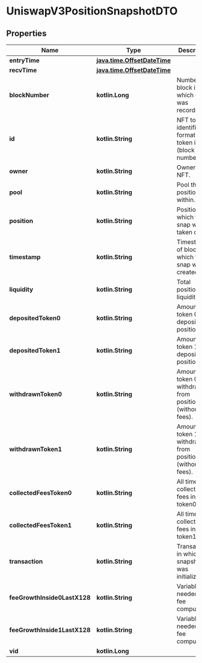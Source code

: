 
# UniswapV3PositionSnapshotDTO

## Properties
Name | Type | Description | Notes
------------ | ------------- | ------------- | -------------
**entryTime** | [**java.time.OffsetDateTime**](java.time.OffsetDateTime.md) |  |  [optional]
**recvTime** | [**java.time.OffsetDateTime**](java.time.OffsetDateTime.md) |  |  [optional]
**blockNumber** | **kotlin.Long** | Number of block in which entity was recorded. |  [optional]
**id** | **kotlin.String** | NFT token identifier, format: (NFT token id)#(block number). |  [optional]
**owner** | **kotlin.String** | Owner of the NFT. |  [optional]
**pool** | **kotlin.String** | Pool the position is within. |  [optional]
**position** | **kotlin.String** | Position of which the snap was taken of. |  [optional]
**timestamp** | **kotlin.String** | Timestamp of block in which the snap was created. |  [optional]
**liquidity** | **kotlin.String** | Total position liquidity. |  [optional]
**depositedToken0** | **kotlin.String** | Amount of token 0 ever deposited to position. |  [optional]
**depositedToken1** | **kotlin.String** | Amount of token 1 ever deposited to position. |  [optional]
**withdrawnToken0** | **kotlin.String** | Amount of token 0 ever withdrawn from position (without fees). |  [optional]
**withdrawnToken1** | **kotlin.String** | Amount of token 1 ever withdrawn from position (without fees). |  [optional]
**collectedFeesToken0** | **kotlin.String** | All time collected fees in token0. |  [optional]
**collectedFeesToken1** | **kotlin.String** | All time collected fees in token1. |  [optional]
**transaction** | **kotlin.String** | Transaction in which the snapshot was initialized. |  [optional]
**feeGrowthInside0LastX128** | **kotlin.String** | Variable needed for fee computation. |  [optional]
**feeGrowthInside1LastX128** | **kotlin.String** | Variable needed for fee computation. |  [optional]
**vid** | **kotlin.Long** |  |  [optional]



